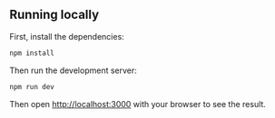 ## Running locally

First, install the dependencies:

```bash
npm install
```

Then run the development server:

```bash
npm run dev
```

Then open [http://localhost:3000](http://localhost:3000) with your browser to see the result.

